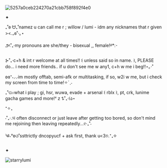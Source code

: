 ![5257a0ceb224270a21cbb758f892f4e0](https://github.com/user-attachments/assets/6c23c197-8ac2-481b-bf23-69b68c69075c)

✦

₊˚ʚ ᗢ₊˚namez u can call me r ; willow / lumi - idm any nicknames that r given ><.₊ɞ˚‧｡⋆

౨ৎ˚₊‧my pronouns are she/they - bisexual ,, female!࿔*:･

⊱˚₊‧c+h & int r welcome at all times!! ꒰ unless said so in name. ꒱, PLEASE do... i need more friends.. if u don't see me w any1, c+h w me i beg!!⋆｡‧˚

ʚɞ⁺˖⸝⸝im mostly offtab, semi-afk or multitasking, if so, w2i w me, but i check my screen from time to time!✧ˊˎ˗

₊˚ପ⊹what i play ; gi, hsr, wuwa, evade + arsenal ꒰ rblx ꒱, pt, crk, lunime gacha games and more!ᶻ 𝗓 𐰁˚₊‧꒰ა⋆

⁺✧₊

⋅˚₊‧.୨i often disconnect or just leave after getting too bored, so don't mind me rejoining then leaving repeatedly...୧‧₊˚⋅

༄˖°ʚଓ˚ssttrictly dncopyucf + ask first, thank u<3୭.⁺₊✧

✦
<p align="left"> <img src="https://komarev.com/ghpvc/?username=starrylumi&label=˗ˏˋcounting%20stars´ˎ˗&color=a8954d&style=flat" alt="starrylumi" /> </p>

